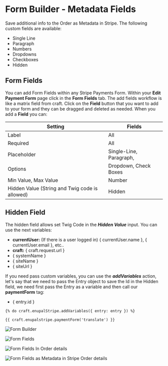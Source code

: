 # Form Builder - Metadata Fields

Save additional info to the Order as Metadata in Stripe. The following custom fields are available:

*   Single Line 
*   Paragraph
*   Numbers 
*   Dropdowns 
*   Checkboxes
*   Hidden

## Form Fields
You can add Form Fields within any Stripe Payments Form. Within your **Edit Payment Form** page click in the **Form Fields** tab. The add fields workflow is like a matrix field from craft. Click on the **Field** button that you want to add to your form and they can be dragged and deleted as needed. When you add a **Field** you can:

|Setting|Fields|
|--- |--- |
|Label|All|
|Required|All|
|Placeholder|Single-Line, Paragraph,|
|Options|Dropdown, Check Boxes|
|Min Value, Max Value|Number|
|Hidden Value (String and Twig code is allowed)|Hidden|

## Hidden Field

The hidden field allows set Twig Code in the **_Hidden Value_** input. You can use the next variables:

*   **currentUser:** (If there is a user logged in) { currentUser.name }, { currentUser.email }, etc..
*   **craft:** { craft.request.url }
*   { systemName }
*   { siteName }
*   { siteUrl }

If you need pass custom variables, you can use the **_addVariables_** action, let's say that we need to pass the Entry object to save the Id in the Hidden field, we need first pass the Entry as a variable and then call our **paymentForm** tag:

*   { entry.id }

``` twig
{% do craft.enupalStripe.addVariables({ entry: entry }) %}

{{ craft.enupalstripe.paymentForm('translate') }}
```

![Form Builder](https://enupal.com/assets/docs/_lightboxdocs/22-stripe-payments.png)

![Form Fields](https://enupal.com/assets/docs/_lightboxdocs/23-stripe-payments.png)

![Form Fields In Order details](https://enupal.com/assets/docs/_lightboxdocs/24-stripe-payments.png)

![Form Fields as Metadata in Stripe Order details](https://enupal.com/assets/docs/_lightboxdocs/25-stripe-payments.png)

